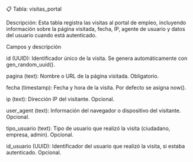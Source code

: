 📋 Tabla: visitas_portal

Descripción: Esta tabla registra las visitas al portal de empleo, incluyendo información sobre la página visitada, fecha, IP, agente de usuario y datos del usuario cuando está autenticado.

Campos y descripción

id (UUID): Identificador único de la visita. Se genera automáticamente con gen_random_uuid().

pagina (text): Nombre o URL de la página visitada. Obligatorio.

fecha (timestamp): Fecha y hora de la visita. Por defecto se asigna now().

ip (text): Dirección IP del visitante. Opcional.

user_agent (text): Información del navegador o dispositivo del visitante. Opcional.

tipo_usuario (text): Tipo de usuario que realizó la visita (ciudadano, empresa, admin). Opcional.

id_usuario (UUID): Identificador del usuario que realizó la visita, si estaba autenticado. Opcional.
